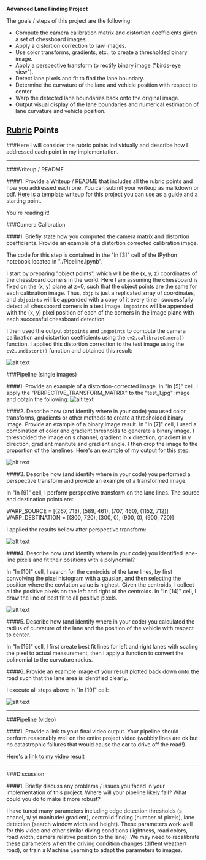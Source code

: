
**Advanced Lane Finding Project**

The goals / steps of this project are the following:

* Compute the camera calibration matrix and distortion coefficients given a set of chessboard images.
* Apply a distortion correction to raw images.
* Use color transforms, gradients, etc., to create a thresholded binary image.
* Apply a perspective transform to rectify binary image ("birds-eye view").
* Detect lane pixels and fit to find the lane boundary.
* Determine the curvature of the lane and vehicle position with respect to center.
* Warp the detected lane boundaries back onto the original image.
* Output visual display of the lane boundaries and numerical estimation of lane curvature and vehicle position.

[//]: # (Image References)

[image1]: ./examples/undistorted_output.png "Undistorted"
[image2]: ./examples/undistorted_test1.png "Road Transformed"
[image3]: ./examples/lanelines.png "Lane Lines"
[image4]: ./examples/warped_lanelines.png "Warped Lane Lines"
[image5]: ./examples/fit_lines.png "Fit lines"
[image6]: ./examples/final_output.png "Final Output"
[video1]: ./project_video_output.mp4 "Video"

## [Rubric](https://review.udacity.com/#!/rubrics/571/view) Points
###Here I will consider the rubric points individually and describe how I addressed each point in my implementation.  

---
###Writeup / README

####1. Provide a Writeup / README that includes all the rubric points and how you addressed each one.  You can submit your writeup as markdown or pdf.  [Here](https://github.com/udacity/CarND-Advanced-Lane-Lines/blob/master/writeup_template.md) is a template writeup for this project you can use as a guide and a starting point.  

You're reading it!

###Camera Calibration

####1. Briefly state how you computed the camera matrix and distortion coefficients. Provide an example of a distortion corrected calibration image.

The code for this step is contained in the "In [3]" cell of the IPython notebook located in "./Pipeline.ipynb".  

I start by preparing "object points", which will be the (x, y, z) coordinates of the chessboard corners in the world. Here I am assuming the chessboard is fixed on the (x, y) plane at z=0, such that the object points are the same for each calibration image.  Thus, `objp` is just a replicated array of coordinates, and `objpoints` will be appended with a copy of it every time I successfully detect all chessboard corners in a test image.  `imgpoints` will be appended with the (x, y) pixel position of each of the corners in the image plane with each successful chessboard detection.  

I then used the output `objpoints` and `imgpoints` to compute the camera calibration and distortion coefficients using the `cv2.calibrateCamera()` function.  I applied this distortion correction to the test image using the `cv2.undistort()` function and obtained this result: 

![alt text][image1]

###Pipeline (single images)

####1. Provide an example of a distortion-corrected image.
In "In [5]" cell, I apply the "PERPECTIVE_TRANSFORM_MATRIX" to the "test_1.jpg" image and obtain the following:
![alt text][image2]

####2. Describe how (and identify where in your code) you used color transforms, gradients or other methods to create a thresholded binary image.  Provide an example of a binary image result.
In "In [7]" cell, I used a combination of color and gradient thresholds to generate a binary image. I thresholded the image on s channel, gradient in x direction, griadient in y direction, gradient manitute and gradient angle.  I then crop the image to the proportion of the lanelines. Here's an example of my output for this step.

![alt text][image3]

####3. Describe how (and identify where in your code) you performed a perspective transform and provide an example of a transformed image.

In "In [9]" cell, I perform perspective transform on the lane lines.
The source and destination points are:

WARP_SOURCE =      [(267, 713), (589, 461), (707, 460), (1152, 712)]
WARP_DESTINATION = [(300, 720), (300, 0),   (900, 0),   (900, 720)]

I applied the results bellow after perspective transform:

![alt text][image4]

####4. Describe how (and identify where in your code) you identified lane-line pixels and fit their positions with a polynomial?

In "In [10]" cell, I search for the centroids of the lane lines, by first convolving the pixel histogram with a gausian, and then selecting the position where the covlution value is highest.
Given the centroids, I collect all the positive pixels on the left and right of the centroids.
In "In [14]" cell, I draw the line of best fit to all positive pixels.

![alt text][image5]

####5. Describe how (and identify where in your code) you calculated the radius of curvature of the lane and the position of the vehicle with respect to center.

In "In [16]" cell, I first create best fit lines for left and right lanes with scaling the pixel to actual measurement, then I apply a function to convert the polinomial to the curvature radius.

####6. Provide an example image of your result plotted back down onto the road such that the lane area is identified clearly.

I execute all steps above in "In [19]" cell:

![alt text][image6]

---

###Pipeline (video)

####1. Provide a link to your final video output.  Your pipeline should perform reasonably well on the entire project video (wobbly lines are ok but no catastrophic failures that would cause the car to drive off the road!).

Here's a [link to my video result](./project_video_output.mp4)

---

###Discussion

####1. Briefly discuss any problems / issues you faced in your implementation of this project.  Where will your pipeline likely fail?  What could you do to make it more robust?

I have tuned many parameters including edge detection thresholds (s chanel, x/ y/ manitude/ gradient), centroild finding (number of pixels), lane detection (search window width and height). These parameters work well for this video and other similar diving conditions (lightness, road colors, road width, camera relative position to the lane). We may need to recalibrate these parameters when the driving condition changes (diffent weather/ road), or train a Machine Learning to adapt the parameters to images.

